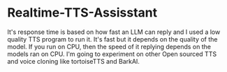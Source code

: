 # Realtime-TTS-Assisstant
It's response time is based on how fast an LLM can reply and I used a low quality TTS program to run it. It's fast but it depends on the quality of the model.   If you run on CPU, then the speed of it replying depends on the models ran on CPU.   I'm going to experiment on other Open sourced TTS and voice cloning like tortoiseTTS and BarkAI.

